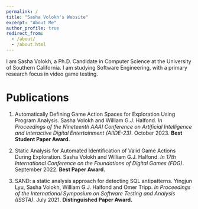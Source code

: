 ```yaml
---
permalink: /
title: "Sasha Volokh's Website"
excerpt: "About Me"
author_profile: true
redirect_from: 
  - /about/
  - /about.html
---
```


I am Sasha Volokh, a Ph.D. Candidate in Computer Science at the University of Southern California. I am studying Software Engineering, with a primary research focus in video game testing.

# Publications

1. Automatically Defining Game Action Spaces for Exploration Using Program Analysis. Sasha Volokh and William G.J. Halfond. *In Proceedings of the Nineteenth AAAI Conference on Artificial Intelligence and Interactive Digital Entertainment (AIIDE-23)*. October 2023. **Best Student Paper Award.**

2. Static Analysis for Automated Identification of Valid Game Actions During Exploration. Sasha Volokh and William G.J. Halfond. *In 17th International Conference on the Foundations of Digital Games (FDG)*. September 2022. **Best Paper Award.**

3. SAND: a static analysis approach for detecting SQL antipatterns. Yingjun Lyu, Sasha Volokh, William G.J. Halfond and Omer Tripp. *In Proceedings of the International Symposium on Software Testing and Analysis (ISSTA)*. July 2021. **Distinguished Paper Award.**
